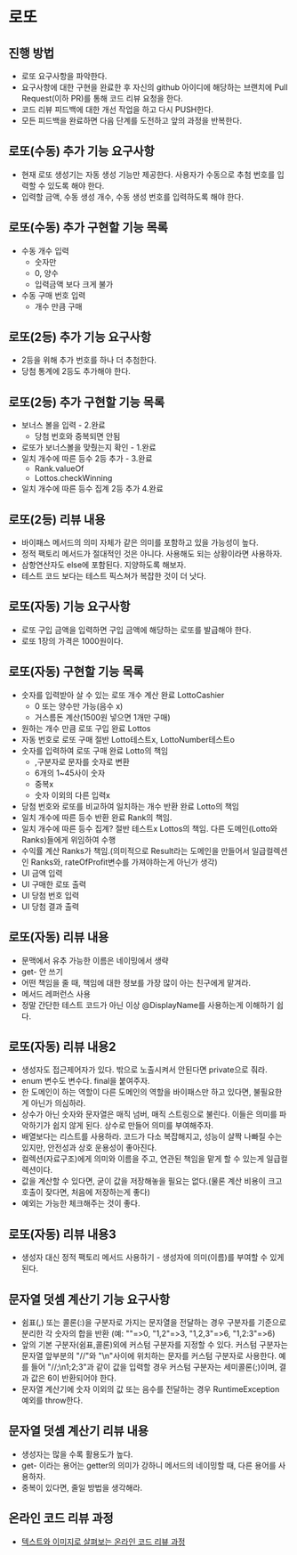 # 로또
## 진행 방법
* 로또 요구사항을 파악한다.
* 요구사항에 대한 구현을 완료한 후 자신의 github 아이디에 해당하는 브랜치에 Pull Request(이하 PR)를 통해 코드 리뷰 요청을 한다.
* 코드 리뷰 피드백에 대한 개선 작업을 하고 다시 PUSH한다.
* 모든 피드백을 완료하면 다음 단계를 도전하고 앞의 과정을 반복한다.

## 로또(수동) 추가 기능 요구사항
* 현재 로또 생성기는 자동 생성 기능만 제공한다. 사용자가 수동으로 추첨 번호를 입력할 수 있도록 해야 한다.
* 입력할 금액, 수동 생성 개수, 수동 생성 번호를 입력하도록 해야 한다.

## 로또(수동) 추가 구현할 기능 목록
* 수동 개수 입력
  - 숫자만
  - 0, 양수
  - 입력금액 보다 크게 불가
* 수동 구매 번호 입력
  - 개수 만큼 구매

## 로또(2등) 추가 기능 요구사항
* 2등을 위해 추가 번호를 하나 더 추첨한다.
* 당첨 통계에 2등도 추가해야 한다.

## 로또(2등) 추가 구현할 기능 목록
* 보너스 볼을 입력 - 2.완료
  - 당첨 번호와 중복되면 안됨
* 로또가 보너스볼을 맞췄는지 확인 - 1.완료
* 일치 개수에 따른 등수 2등 추가 - 3.완료
  - Rank.valueOf
  - Lottos.checkWinning
* 일치 개수에 따른 등수 집계 2등 추가 4.완료

## 로또(2등) 리뷰 내용
* 바이패스 메서드의 의미 자체가 같은 의미를 포함하고 있을 가능성이 높다.
* 정적 팩토리 메서드가 절대적인 것은 아니다. 사용해도 되는 상황이라면 사용하자.
* 삼항연산자도 else에 포함된다. 지양하도록 해보자.
* 테스트 코드 보다는 테스트 픽스쳐가 복잡한 것이 더 낫다.

## 로또(자동) 기능 요구사항
* 로또 구입 금액을 입력하면 구입 금액에 해당하는 로또를 발급해야 한다.
* 로또 1장의 가격은 1000원이다.

## 로또(자동) 구현할 기능 목록
* 숫자를 입력받아 살 수 있는 로또 개수 계산           완료 LottoCashier
  - 0 또는 양수만 가능(음수 x)
  - 거스름돈 계산(1500원 넣으면 1개만 구매)
* 원하는 개수 만큼 로또 구입                       완료 Lottos
* 자동 번호로 로또 구매                            절반 Lotto테스트x, LottoNumber테스트o
* 숫자를 입력하여 로또 구매                        완료 Lotto의 책임
  - ,구분자로 문자를 숫자로 변환
  - 6개의 1~45사이 숫자
  - 중복x
  - 숫자 이외의 다른 입력x
* 당첨 번호와 로또를 비교하여 일치하는 개수 반환      완료 Lotto의 책임
* 일치 개수에 따른 등수 반환                       완료 Rank의 책임.
* 일치 개수에 따른 등수 집계?                      절반 테스트x Lottos의 책임. 다른 도메인(Lotto와 Ranks)들에게 위임하여 수행
* 수익률 계산                                    Ranks가 책임.(의미적으로 Result라는 도메인을 만들어서 일급컬렉션인 Ranks와, rateOfProfit변수를 가져야하는게 아닌가 생각)
* UI 금액 입력
* UI 구매한 로또 출력
* UI 당첨 번호 입력
* UI 당첨 결과 출력

## 로또(자동) 리뷰 내용
* 문맥에서 유추 가능한 이름은 네이밍에서 생략
* get- 안 쓰기
* 어떤 책임을 줄 때, 책임에 대한 정보를 가장 많이 아는 친구에게 맡겨라.
* 메서드 레퍼런스 사용
* 정말 간단한 테스트 코드가 아닌 이상 @DisplayName를 사용하는게 이해하기 쉽다.
## 로또(자동) 리뷰 내용2
* 생성자도 접근제어자가 있다. 밖으로 노출시켜서 안된다면 private으로 줘라.
* enum 변수도 변수다. final을 붙여주자.
* 한 도메인이 하는 역할이 다른 도메인의 역할을 바이패스만 하고 있다면, 불필요한게 아닌가 의심하라.
* 상수가 아닌 숫자와 문자열은 매직 넘버, 매직 스트링으로 불린다. 이들은 의미를 파악하기가 쉽지 않게 된다. 상수로 만들어 의미를 부여해주자.
* 배열보다는 리스트를 사용하라. 코드가 다소 복잡해지고, 성능이 살짝 나빠질 수는 있지만, 안전성과 상호 운용성이 좋아진다.
* 컬렉션(자료구조)에게 의미와 이름을 주고, 연관된 책임을 맡게 할 수 있는게 일급컬렉션이다.
* 값을 계산할 수 있다면, 굳이 값을 저장해놓을 필요는 없다.(물론 계산 비용이 크고 호출이 잦다면, 처음에 저장하는게 좋다)
* 예외는 가능한 체크해주는 것이 좋다.
## 로또(자동) 리뷰 내용3
* 생성자 대신 정적 팩토리 메서드 사용하기 - 생성자에 의미(이름)를 부여할 수 있게 된다.


## 문자열 덧셈 계산기 기능 요구사항
* 쉼표(,) 또는 콜론(:)을 구분자로 가지는 문자열을 전달하는 경우 구분자를 기준으로 분리한 각 숫자의 합을 반환 (예: ""=>0, "1,2"=>3, "1,2,3"=>6, "1,2:3"=>6)
* 앞의 기본 구분자(쉼표,콜론)외에 커스텀 구분자를 지정할 수 있다. 커스텀 구분자는 문자열 앞부분의 "//"와 "\n"사이에 위치하는 문자를 커스텀 구분자로 사용한다. 예를 들어 "//;\n1;2;3"과 같이 값을 입력할 경우 커스텀 구분자는 세미콜론(;)이며, 결과 값은 6이 반환되어야 한다.
* 문자열 계산기에 숫자 이외의 값 또는 음수를 전달하는 경우 RuntimeException 예외를 throw한다.

## 문자열 덧셈 계산기 리뷰 내용
* 생성자는 많을 수록 활용도가 높다.
* get- 이라는 용어는 getter의 의미가 강하니 메서드의 네이밍할 때, 다른 용어를 사용하자.
* 중복이 있다면, 줄일 방법을 생각해라.

## 온라인 코드 리뷰 과정
* [텍스트와 이미지로 살펴보는 온라인 코드 리뷰 과정](https://github.com/next-step/nextstep-docs/tree/master/codereview)